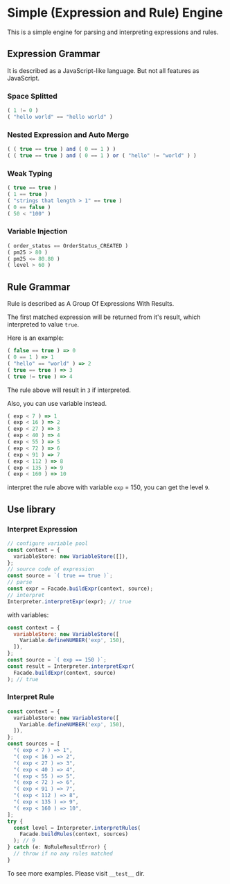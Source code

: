 # Simple (Expression and Rule) Engine

This is a simple engine for parsing and interpreting expressions and rules.

## Expression Grammar

It is described as a JavaScript-like language. But not all features as JavaScript.

### Space Splitted
~~~ javascript
( 1 != 0 )
( "hello world" == "hello world" )
~~~

### Nested Expression and Auto Merge

~~~ javascript
( ( true == true ) and ( 0 == 1 ) )
( ( true == true ) and ( 0 == 1 ) or ( "hello" != "world" ) )
~~~

### Weak Typing
~~~ javascript
( true == true )
( 1 == true )
( "strings that length > 1" == true )
( 0 == false )
( 50 < "100" )
~~~

### Variable Injection

~~~ javascript
( order_status == OrderStatus_CREATED )
( pm25 > 80 )
( pm25 <= 80.80 )
( level > 60 )
~~~


## Rule Grammar

Rule is described as A Group Of Expressions With Results.

The first matched expression will be returned from it's result, which interpreted to value `true`.

Here is an example:

~~~ javascript
( false == true ) => 0
( 0 == 1 ) => 1
( "hello" == "world" ) => 2
( true == true ) => 3
( true != true ) => 4
~~~

The rule above will result in `3` if interpreted.

Also, you can use variable instead.

~~~ javascript
( exp < 7 ) => 1
( exp < 16 ) => 2
( exp < 27 ) => 3
( exp < 40 ) => 4
( exp < 55 ) => 5
( exp < 72 ) => 6
( exp < 91 ) => 7
( exp < 112 ) => 8
( exp < 135 ) => 9
( exp < 160 ) => 10
~~~

interpret the rule above with variable `exp` = 150, you can get the level `9`.


## Use library

### Interpret Expression

~~~ typescript
// configure variable pool
const context = {
  variableStore: new VariableStore([]),
};
// source code of expression
const source = `( true == true )`;
// parse
const expr = Facade.buildExpr(context, source);
// interpret
Interpreter.interpretExpr(expr); // true
~~~

with variables:
~~~ javascript
const context = {
  variableStore: new VariableStore([
    Variable.defineNUMBER('exp', 150),
  ]),
};
const source = `( exp == 150 )`;
const result = Interpreter.interpretExpr(
  Facade.buildExpr(context, source)
); // true
~~~

### Interpret Rule

~~~ typescript
const context = {
  variableStore: new VariableStore([
    Variable.defineNUMBER('exp', 150),
  ]),
};
const sources = [
  "( exp < 7 ) => 1",
  "( exp < 16 ) => 2",
  "( exp < 27 ) => 3",
  "( exp < 40 ) => 4",
  "( exp < 55 ) => 5",
  "( exp < 72 ) => 6",
  "( exp < 91 ) => 7",
  "( exp < 112 ) => 8",
  "( exp < 135 ) => 9",
  "( exp < 160 ) => 10",
];
try {
  const level = Interpreter.interpretRules(
    Facade.buildRules(context, sources)
  ); // 9
} catch (e: NoRuleResultError) {
  // throw if no any rules matched
}
~~~


To see more examples. Please visit `__test__` dir.



